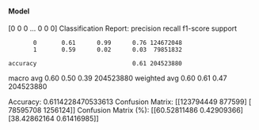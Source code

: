 #### Model
[0 0 0 ... 0 0 0]
Classification Report:
              precision    recall  f1-score   support

           0       0.61      0.99      0.76 124672048
           1       0.59      0.02      0.03  79851832

    accuracy                           0.61 204523880
   macro avg       0.60      0.50      0.39 204523880
weighted avg       0.60      0.61      0.47 204523880

Accuracy: 0.6114228470533613
Confusion Matrix:
[[123794449    877599]
 [ 78595708   1256124]]
Confusion Matrix (%):
[[60.52811486  0.42909366]
 [38.42862164  0.61416985]]
